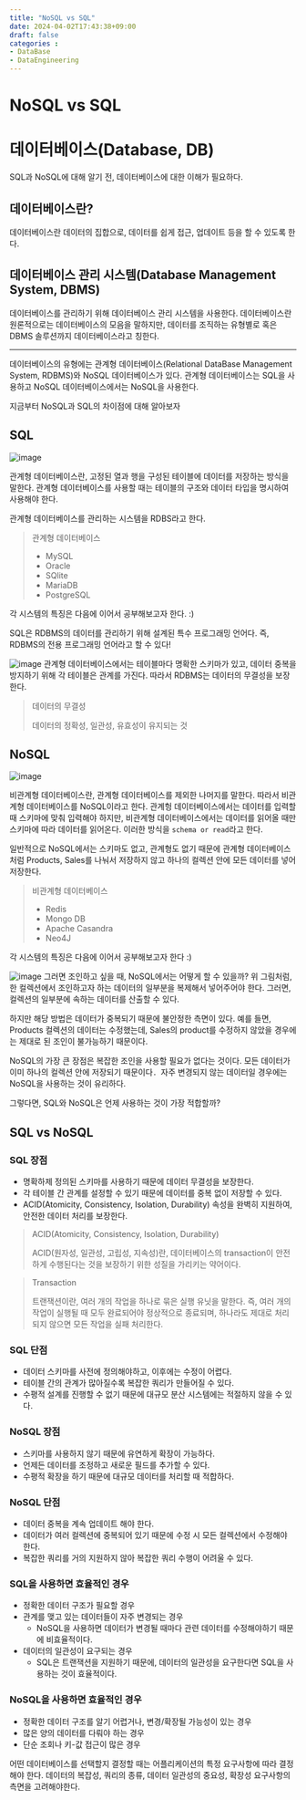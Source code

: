 ```yaml
---
title: "NoSQL vs SQL"
date: 2024-04-02T17:43:38+09:00
draft: false
categories :
- DataBase
- DataEngineering
---
```


# NoSQL vs SQL

# 데이터베이스(Database, DB)
SQL과 NoSQL에 대해 알기 전, 데이터베이스에 대한 이해가 필요하다.
## 데이터베이스란?
데이터베이스란 데이터의 집합으로, 데이터를 쉽게 접근, 업데이트 등을 할 수 있도록 한다.  

## 데이터베이스 관리 시스템(Database Management System, DBMS)
데이터베이스를 관리하기 위해 데이터베이스 관리 시스템을 사용한다. 데이터베이스란 원론적으로는 데이터베이스의 모음을 말하지만, 데이터를 조직하는 유형별로 혹은 DBMS 솔루션까지 데이터베이스라고 칭한다.

----

데이터베이스의 유형에는 관계형 데이터베이스(Relational DataBase Management System, RDBMS)와 NoSQL 데이터베이스가 있다. 관계형 데이터베이스는 SQL을 사용하고 NoSQL 데이터베이스에서는 NoSQL을 사용한다.

지금부터 NoSQL과 SQL의 차이점에 대해 알아보자

## SQL
![image](https://github.com/yumin00/blog/assets/130362583/6fb07414-e667-4673-a461-bd93ad1860c2)

관계형 데이터베이스란, 고정된 열과 행을 구성된 테이블에 데이터를 저장하는 방식을 말한다. 관계형 데이터베이스를 사용할 때는 테이블의 구조와 데이터 타입을 명시하여 사용해야 한다.

관계형 데이터베이스를 관리하는 시스템을 RDBS라고 한다.

> 관계형 데이터베이스
> 
> - MySQL
> - Oracle
> - SQlite
> - MariaDB
> - PostgreSQL

각 시스템의 특징은 다음에 이어서 공부해보고자 한다. :)

SQL은 RDBMS의 데이터를 관리하기 위해 설계된 특수 프로그래밍 언어다. 즉, RDBMS의 전용 프로그래밍 언어라고 할 수 있다!

![image](https://github.com/yumin00/blog/assets/130362583/ec1e52d9-d377-46da-add0-c53605f9c1ec)
관계형 데이터베이스에서는 테이블마다 명확한 스키마가 있고, 데이터 중복을 방지하기 위해 각 테이블은 관계를 가진다. 따라서 RDBMS는 데이터의 무결성을 보장한다.

> 데이터의 무결성
> 
> 데이터의 정확성, 일관성, 유효성이 유지되는 것

## NoSQL
![image](https://github.com/yumin00/blog/assets/130362583/2430f20f-ac55-449c-af32-d9dc8637417c)

비관계형 데이터베이스란, 관계형 데이터베이스를 제외한 나머지를 말한다. 따라서 비관계형 데이터베이스를 NoSQL이라고 한다.
관계헝 데이터베이스에서는 데이터를 입력할 때 스키마에 맞춰 입력해야 하지만, 비관계형 데이터베이스에서는 데이터를 읽어올 때만 스키마에 따라 데이터를 읽어온다. 이러한 방식을 `schema or read`라고 한다.

일반적으로 NoSQL에서는 스키마도 없고, 관계형도 없기 때문에 관계형 데이터베이스처럼 Products, Sales를 나눠서 저장하지 않고 하나의 컬렉션 안에 모든 데이터를 넣어 저장한다.

> 비관계형 데이터베이스
> 
> - Redis
> - Mongo DB
> - Apache Casandra
> - Neo4J

각 시스템의 특징은 다음에 이어서 공부해보고자 한다 :)

![image](https://github.com/yumin00/blog/assets/130362583/0d39b11d-eea2-421b-aaf6-1baee492f13a)
그러면 조인하고 싶을 때, NoSQL에서는 어떻게 할 수 있을까? 위 그림처럼, 한 컬렉션에서 조인하고자 하는 데이터의 일부분을 복제해서 넣어주어야 한다.
그러면, 컬렉션의 일부분에 속하는 데이터를 산출할 수 있다.

하지만 해당 방법은 데이터가 중복되기 때문에 불안정한 측면이 있다. 예를 들면, Products 컬렉션의 데이터는 수정했는데, Sales의 product를 수정하지 않았을 경우에는 제대로 된 조인이 불가능하기 때문이다.

NoSQL의 가장 큰 장점은 복잡한 조인을 사용할 필요가 없다는 것이다. 모든 데이터가 이미 하나의 컬렉션 안에 저장되기 때문이다`. `자주 변경되지 않는 데이터일 경우에는 NoSQL을 사용하는 것이 유리하다.

그렇다면, SQL와 NoSQL은 언제 사용하는 것이 가장 적합할까?
## SQL vs NoSQL
### SQL 장점
- 명확하제 정의된 스키마를 사용하기 때문에 데이터 무결성을 보장한다.
- 각 테이블 간 관계를 설정할 수 있기 때문에 데이터를 중복 없이 저장할 수 있다.
- ACID(Atomicity, Consistency, Isolation, Durability) 속성을 완벽히 지원하여, 안전한 데이터 처리를 보장한다.

> ACID(Atomicity, Consistency, Isolation, Durability)
> 
> ACID(원자성, 일관성, 고립성, 지속성)란, 데이터베이스의 transaction이 안전하게 수행된다는 것을 보장하기 위한 성질을 가리키는 약어이다.

> Transaction
> 
> 트랜잭션이란, 여러 개의 작업을 하나로 묶은 실행 유닛을 말한다. 즉, 여러 개의 작업이 실행될 때 모두 완료되어야 정상적으로 종료되며, 하나라도 제대로 처리되지 않으면 모든 작업을 실패 처리한다.

### SQL 단점
- 데이터 스키마를 사전에 정의해야하고, 이후에는 수정이 어렵다.
- 테이블 간의 관계가 많아질수록 복잡한 쿼리가 만들어질 수 있다.
- 수평적 설계를 진행할 수 없기 때문에 대규모 분산 시스템에는 적절하지 않을 수 있다.

### NoSQL 장점
- 스키마를 사용하지 않기 때문에 유연하게 확장이 가능하다.
- 언제든 데이터를 조정하고 새로운 필드를 추가할 수 있다.
- 수평적 확장을 하기 때문에 대규모 데이터를 처리할 때 적합하다.

### NoSQL 단점
- 데이터 중복을 계속 업데이트 해야 한다.
- 데이터가 여러 컬렉션에 중복되어 있기 때문에 수정 시 모든 컬렉션에서 수정해야 한다.
- 복잡한 쿼리를 거의 지원하지 않아 복잡한 쿼리 수행이 어려울 수 있다.

### SQL을 사용하면 효율적인 경우
- 정확한 데이터 구조가 필요할 경우
- 관계를 맺고 있는 데이터들이 자주 변경되는 경우
  - NoSQL을 사용하면 데이터가 변경될 때마다 관련 데이터를 수정해야하기 때문에 비효율적이다.
- 데이터의 일관성이 요구되는 경우
  - SQL은 트랜잭션을 지원하기 때문에, 데이터의 일관성을 요구한다면 SQL을 사용하는 것이 효율적이다.

### NoSQL을 사용하면 효율적인 경우
- 정확한 데이터 구조를 알기 어렵거나, 변경/확장될 가능성이 있는 경우
- 많은 양의 데이터를 다뤄야 하는 경우
- 단순 조회나 키-값 접근이 많은 경우

어떤 데이터베이스를 선택할지 결정할 때는 어플리케이션의 특정 요구사항에 따라 결정해야 한다. 데이터의 복잡성, 쿼리의 종류, 데이터 일관성의 중요성, 확장성 요구사항의 측면을 고려해야한다.